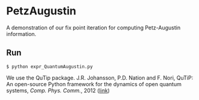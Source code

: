 # PetzAugustin
A demonstration of our fix point iteration for computing Petz-Augustin information.
## Run 
```
$ python expr_QuantumAugustin.py
```
We use the QuTip package.
J.R. Johansson, P.D. Nation and F. Nori, QuTiP: An open-source Python framework for the dynamics of open quantum systems, *Comp. Phys. Comm.*, 2012 ([link](https://doi.org/10.1016/j.cpc.2012.02.021))
